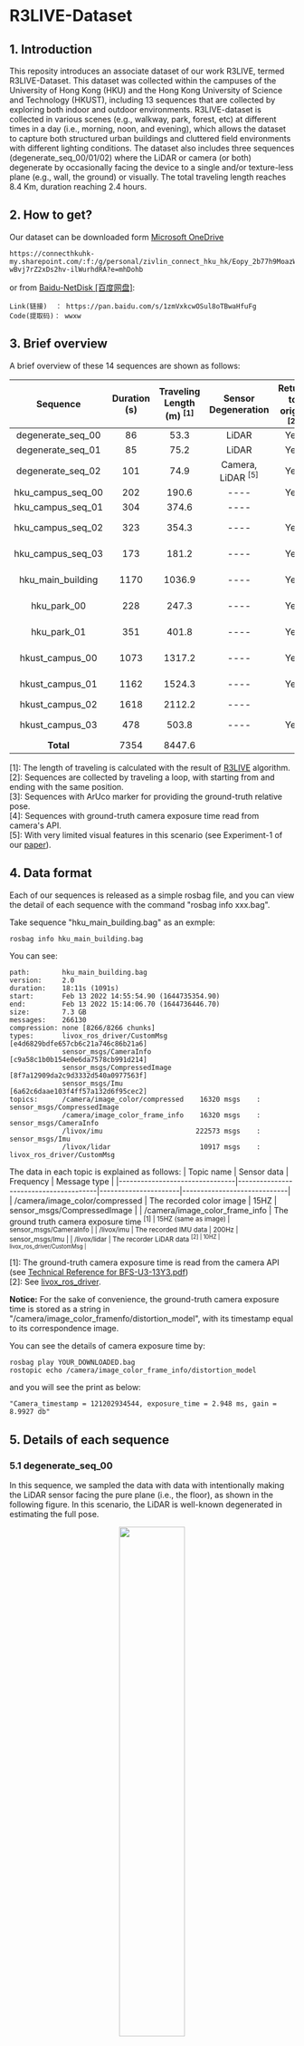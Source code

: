 # R3LIVE-Dataset  
## 1. Introduction
This reposity introduces an associate dataset of our work R3LIVE, termed R3LIVE-Dataset. This dataset was collected within the campuses of the University of Hong Kong (HKU) and the Hong Kong University of Science and Technology (HKUST), including 13 sequences that are collected by exploring both indoor and outdoor environments. R3LIVE-dataset is collected in various scenes (e.g., walkway, park, forest, etc) at different times in a day (i.e., morning, noon, and evening), which allows the dataset to capture both structured urban buildings and cluttered field environments with different lighting conditions. The dataset also includes three sequences (degenerate_seq_00/01/02) where the LiDAR or camera (or both) degenerate by occasionally facing the device to a single and/or texture-less plane (e.g., wall, the ground) or visually. The total traveling length reaches 8.4 Km, duration reaching 2.4 hours.


## 2. How to get?
Our dataset can be downloaded form [Microsoft OneDrive](https://connecthkuhk-my.sharepoint.com/:f:/g/personal/zivlin_connect_hku_hk/Eopy_2b77h9MoazWbQYC3-wBvj7rZ2xDs2hv-ilWurhdRA?e=mhDohb)
```
https://connecthkuhk-my.sharepoint.com/:f:/g/personal/zivlin_connect_hku_hk/Eopy_2b77h9MoazWbQYC3-wBvj7rZ2xDs2hv-ilWurhdRA?e=mhDohb
```
or from [Baidu-NetDisk [百度网盘]](https://pan.baidu.com/s/1zmVxkcwOSul8oTBwaHfuFg):
```
Link(链接)  ： https://pan.baidu.com/s/1zmVxkcwOSul8oTBwaHfuFg
Code(提取码)： wwxw
```

## 3. Brief overview
A brief overview of these 14 sequences are shown as follows:


|      Sequence     | Duration (s) | Traveling  Length (m) <sup>[1] | Sensor  Degeneration |  Return  to origin <sup>[2]     | Aruco marker <sup>[3] | Camera exposure  time<sup>[4] |      Scenarios     |
|:-----------------:|:------------:|:---------------------:|:--------------------:|:-----------------------:|:------------:|:---------------------:|:------------------:|
| degenerate_seq_00 |      86      |          53.3         |         LiDAR        |           Yes           |              |                       |       Outdoor      |
| degenerate_seq_01 |      85      |          75.2         |         LiDAR        |           Yes           |              |                       |       Outdoor      |
| degenerate_seq_02 |      101     |          74.9         |Camera, LiDAR <sup>[5]|           Yes           |      Yes     |                       |       Indoor       |
| hku_campus_seq_00 |      202     |         190.6         |         ----         |           Yes           |              |                       |       Indoor       |
| hku_campus_seq_01 |      304     |         374.6         |         ----         |                         |              |                       |       Outdoor      |
| hku_campus_seq_02 |      323     |         354.3         |         ----         |           Yes           |              |          Yes          |   Indoor, Outdoor  |
| hku_campus_seq_03 |      173     |         181.2         |         ----         |           Yes           |              |          Yes          |   Indoor, Outdoor  |
| hku_main_building |     1170     |         1036.9        |         ----         |           Yes           |              |          Yes          |   Indoor, Outdoor  |
|    hku_park_00    |      228     |         247.3         |         ----         |           Yes           |      Yes     |                       | Outdoor, Cluttered |
|    hku_park_01    |      351     |         401.8         |         ----         |           Yes           |      Yes     |                       | Outdoor, Cluttered |
|  hkust_campus_00  |     1073     |         1317.2        |         ----         |           Yes           |      Yes     |                       |   Indoor, Outdoor  |
|  hkust_campus_01  |     1162     |         1524.3        |         ----         |           Yes           |      Yes     |                       |   Indoor, Outdoor  |
|  hkust_campus_02  |     1618     |         2112.2        |         ----         |                         |              |          Yes          |       Outdoor      |
|  hkust_campus_03  |      478     |         503.8         |         ----         |           Yes           |              |          Yes          |   Indoor, Outdoor  |
|    **Total**      |     7354     |         8447.6        |                      |                         |              |                       |                    |

[1]: The length of traveling is calculated with the result of [R3LIVE](https://github.com/hku-mars/r3live) algorithm.<br>
[2]: Sequences are collected by traveling a loop, with starting from and ending with the same position.<br>
[3]: Sequences with ArUco marker for providing the ground-truth relative pose.<br>
[4]: Sequences with ground-truth camera exposure time read from camera's API.<br>
[5]: With very limited visual features in this scenario (see Experiment-1 of our [paper](https://github.com/hku-mars/r3live/blob/master/papers/R3LIVE:%20A%20Robust%2C%20Real-time%2C%20RGB-colored%2C%20LiDAR-Inertial-Visual%20tightly-coupled%20stateEstimation%20and%20mapping%20package.pdf)).

## 4. Data format
Each of our sequences is released as a simple rosbag file, and you can view the detail of each sequence with the command "rosbag info xxx.bag".

Take sequence "hku_main_building.bag" as an exmple:
```
rosbag info hku_main_building.bag
```
You can see:
```
path:        hku_main_building.bag
version:     2.0
duration:    18:11s (1091s)
start:       Feb 13 2022 14:55:54.90 (1644735354.90)
end:         Feb 13 2022 15:14:06.70 (1644736446.70)
size:        7.3 GB
messages:    266130
compression: none [8266/8266 chunks]
types:       livox_ros_driver/CustomMsg  [e4d6829bdfe657cb6c21a746c86b21a6]
             sensor_msgs/CameraInfo      [c9a58c1b0b154e0e6da7578cb991d214]
             sensor_msgs/CompressedImage [8f7a12909da2c9d3332d540a0977563f]
             sensor_msgs/Imu             [6a62c6daae103f4ff57a132d6f95cec2]
topics:      /camera/image_color/compressed    16320 msgs    : sensor_msgs/CompressedImage
             /camera/image_color_frame_info    16320 msgs    : sensor_msgs/CameraInfo     
             /livox/imu                       222573 msgs    : sensor_msgs/Imu            
             /livox/lidar                      10917 msgs    : livox_ros_driver/CustomMsg

```
The data in each topic is explained as follows:
| Topic name                     | Sensor data                           | Frequency            | Message type                |
|--------------------------------|---------------------------------------|----------------------|-----------------------------|
| /camera/image_color/compressed | The recorded color image              | 15HZ                 | sensor_msgs/CompressedImage |
| /camera/image_color_frame_info | The ground truth camera exposure time <sup>[1] | 15HZ (same as image) | sensor_msgs/CameraInfo      |
| /livox/imu                     | The recorded IMU data                 | 200Hz                | sensor_msgs/Imu             |
| /livox/lidar                   | The recorder LiDAR data <sup>[2]              | 10HZ                 | livox_ros_driver/CustomMsg  |

[1]: The ground-truth camera exposure time is read from the camera API (see [Technical Reference for BFS-U3-13Y3.pdf](https://www.restarcc.com/dcms_media/other/BFS-U3-13Y3-Technical-Reference_compressed.pdf))  <br>
[2]: See [livox_ros_driver](https://github.com/Livox-SDK/livox_ros_driver).<br>

**Notice:** For the sake of convenience, the ground-truth camera exposure time is stored as a string in "/camera/image_color_framenfo/distortion_model", with its timestamp equal to its correspondence image. 

You can see the details of camera exposure time by:
```
rosbag play YOUR_DOWNLOADED.bag
rostopic echo /camera/image_color_frame_info/distortion_model
```
and you will see the print as below:
```
"Camera_timestamp = 121202934544, exposure_time = 2.948 ms, gain = 8.9927 db"
```


## 5. Details of each sequence

### 5.1 degenerate_seq_00
In this sequence, we sampled the data with data with intentionally making the LiDAR sensor facing the pure plane (i.e., the floor), as shown in the following figure. In this scenario, the LiDAR is well-known degenerated in estimating the full pose.
<div align="center">
<img src="pics/degenerate_01_pic.png" width="48.0%" /><br>
<img src="gifs/degenerate_01.gif" width="48.0%" />
</div>

### 5.2 degenerate_seq_01
Similar to 'degenerate_seq_00', we sampled this sequence of data for testing the robustness of [R3LIVE](https://github.com/hku-mars/r3live) in LiDAR degenerated scenario, shown as below:
<div align="center">
<img src="pics/degenerate_02_pic.png" width="48.0%" /><br>
<img src="gifs/degenerate_02.gif" width="48.0%" />
</div>

### 5.3 degenerate_seq_02
In this sequence, we sampled the data by passing through a narrow “T”-shape passage while occasionally facing against the sidewalls, where the visual textures on walls are very limited (see Fig. a and Fig. c). This sequence of data is used for evaluating the robustness of [R3LIVE](https://github.com/hku-mars/r3live) in simultaneously LiDAR degenerated and visual texture-less environments. We refer our users to see Experiment-1 of our [paper](https://github.com/hku-mars/r3live/blob/master/papers/R3LIVE:%20A%20Robust%2C%20Real-time%2C%20RGB-colored%2C%20LiDAR-Inertial-Visual%20tightly-coupled%20stateEstimation%20and%20mapping%20package.pdf) for more details.

<div align="center">
<img src="pics/exp_00.png" alt="video" width="48.0%" />
<img src="gifs/degenerate_00.gif" alt="video" width="48.0%"/>
</div>


### 5.4 hku_campus_seq_00~03
In these four sequences, we sample data in the campus of The University of Hong Kong (HKU). We use these sequences of data to evaluate the capacity of [R3LIVE](https://github.com/hku-mars/r3live) for real-time reconstructing the radiance map. The mapping results of R3LIVE in these four sequences are shown follows:

<div align="center">
<img src="pics/cover_v4.jpg" width = 48.0% /><br>
<font color=#a0a0a0 size=2>Our mapping result of sequence "hku_campus_seq_00".</font><br>
<img src="pics/hku_campus_seq_01.jpg" width="48.0%" /><br>
<font color=#a0a0a0 size=2>Sequence "hku_campus_seq_01" are collected by walking along the drive way of the HKU campus. (a) is the birdview of the whole radiance map, with its details shown in (b~d).</font><br>
<img src="pics/hku_campus_seq_00.jpg" width="48.0%" /><br>
<font color=#a0a0a0 size=2>Sequence ``hku_campus_seq_/02/03" are sampled at the same place but at different times of day (evening and morning, respectively) and with different traveling trajectories. (a) is the birdview of map of sequence ``hku_campus_seq_02", with the closeup view of details are shown in (b) and (c).</font>
</div>

### 5.5 hku_park_00~01
In these two sequences, we sample the data in a complex and unstructured environment, where have a lot of trees, bushes, flowers, and etc.  The mapping results of [R3LIVE](https://github.com/hku-mars/r3live) in these two sequences are shown below:
<div align="center">
<img src="pics/hku_park_00.jpg" width="48.1%" /><br>
<font color=#a0a0a0 size=2>Sequence ``hku_park_00" is collected by walking along the pathway of a garden of HKU. (a) is the birdview of the whole radiance map, with its details shown in (b~d).</font><br>
<img src="pics/hku_park_01.jpg" width="48.1%" /><br>
<font color=#a0a0a0 size=2>Sequence "hku_park_01" is collected in a cluttered environment with many trees and bushes. (a) is the birdview of the whole radiance map, with its details are shown in (b) and (c).</font>
</div>

### 5.6 hku_main_building
In sequence "hku_main_building", we collect the data in both interior and exterior of the main building of HKU. The radiance map reconstructed by [R3LIVE](https://github.com/hku-mars/r3live) is shown as below
<div align="center">
<img src="pics/hku_main_building.jpg" width="98.1%" /><br>
<font color=#a0a0a0 size=2>Our reconstructed radiance map of the main building of HKU. (a) The bird's view of the map, with its details shown in (b~n). (b~g) closeup of outdoor scenarios and (h~n) closeup of indoor scenarios.</font><br>
</div>

### 5.6 hkust_campus_seq_00~03
In these four sequences, we collect the data within the campus of the Hong Kong University of Science and Technology (HKUST), with the length of traveling reach as 1317 and 1524 meters. We use these two sequences to test the ability of [R3LIVE](https://github.com/hku-mars/r3live) in real-time reconstructing the radiance map in a large-scale environment.

<div align="center">
<img src="pics/hkust_01.jpg" width="98.1%" /><br>
<font color=#a0a0a0 size=1>Sequence ``hku_campus_seq_00/01" are collected within the campus of HKUST with two different traveling trajectories. In (a), we merge the point cloud of sequence "hku_campus_seq_00" with the GoogleEarth satellite image and find them aligned well. The details of our reconstructed radiance map are selectively shown in (b~d).</font><br>
<img src="pics/hkust_02.jpg" width="48.1%" /><br>
<font color=#a0a0a0 size=1>Sequence "hku_campus_seq_02" is collected by exploring the entrance piazza of HKUST, traveling both the interior and exterior of the buildings. (a) is the birdview of the whole radiance map, with the outdoor and indoor scenarios selectively shown in (b) and (c), respectively.</font><br>
<img src="pics/hkust_00.jpg" width="98.0%" /><br>
<font color=#a0a0a0 size=1>Sequence ``hkust_campus_seq_03" captures most part of the HKUST's campus,  with the traveling length reaching 2.1 Km. We collected the data starting from the sea front (see the lower left of (a))  and ending at the entrance piazza (the upper right of (a)) of HKUST. In (a), we merge our reconstructed point cloud map (points are colored by their heigh)  with the Google Earth satellite image and find them aligned well. (b)  shows the side view of the map. (c~h) are the closeup views of the details marked in (a). </font><br>
</div>



## Contact us
For any technical issues, please contact me via email Jiarong Lin < ziv.lin.ljrATgmail.com >.<br>
For commercial use, please contact me < ziv.lin.ljrATgmail.com > and Dr. Fu Zhang < fuzhangAThku.hk >